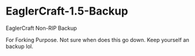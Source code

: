 # EaglerCraft-1.5-Backup
EaglerCraft Non-RIP Backup

For Forking Purpose.
Not sure when does this go down.
Keep yourself an backup lol.
